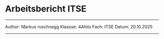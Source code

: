 # Arbeitsbericht ITSE

---

Author: Markus ruschnegg
Klassse: 4Ahits
Fach: ITSE
Datum: 20.10.2025

---
